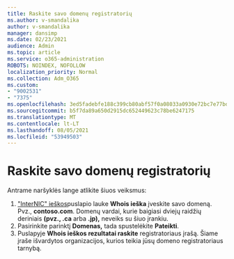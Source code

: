 ```yaml
---
title: Raskite savo domenų registratorių
ms.author: v-smandalika
author: v-smandalika
manager: dansimp
ms.date: 02/23/2021
audience: Admin
ms.topic: article
ms.service: o365-administration
ROBOTS: NOINDEX, NOFOLLOW
localization_priority: Normal
ms.collection: Adm_O365
ms.custom:
- "9002531"
- "7375"
ms.openlocfilehash: 3ed5fadebfe188c399cb80abf57f0a08033a0930e72bc7e77bd9ac889638fe60
ms.sourcegitcommit: b5f7da89a650d2915dc652449623c78be6247175
ms.translationtype: MT
ms.contentlocale: lt-LT
ms.lasthandoff: 08/05/2021
ms.locfileid: "53949503"
---
```

# <a name="find-your-domain-registrar"></a>Raskite savo domenų registratorių

Antrame naršyklės lange atlikite šiuos veiksmus:

1. ["InterNIC" ieškos](https://lookup.icann.org/)puslapio lauke **Whois ieška** įveskite savo domeną. Pvz., **contoso.com**. Domenų vardai, kurie baigiasi dviejų raidžių deriniais **(pvz., .ca** arba **.jp),** neveiks su šiuo įrankiu.
2. Pasirinkite parinktį **Domenas,** tada spustelėkite **Pateikti**.
3. Puslapyje **Whois ieškos rezultatai raskite** registratoriaus įrašą. Šiame įraše išvardytos organizacijos, kurios teikia jūsų domeno registratoriaus tarnybą.
